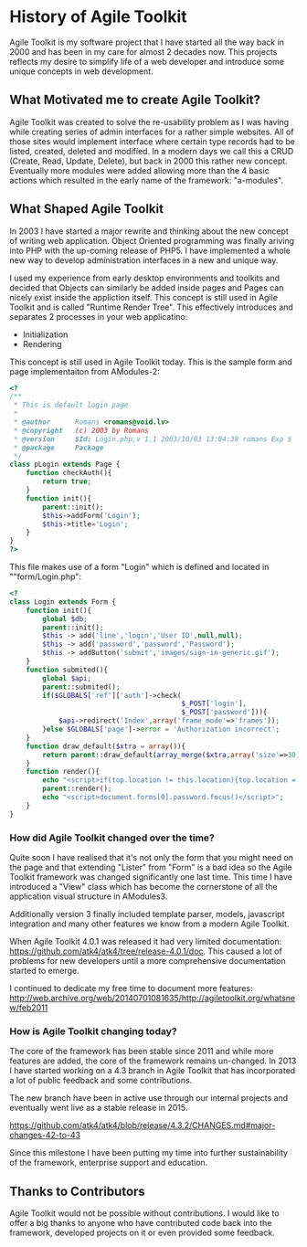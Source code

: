 # History of Agile Toolkit

Agile Toolkit is my software project that I have started all the way back in 2000 and has been in my care for almost 2 decades now. This projects reflects my desire to simplify life of a web developer and introduce some unique concepts in web development.

## What Motivated me to create Agile Toolkit?

Agile Toolkit was created to solve the re-usability problem as I was having while creating series of admin interfaces for a rather simple websites. All of those sites would implement interface where certain type records had to be listed, created, deleted and modified. In a modern days we call this a CRUD (Create, Read, Update, Delete), but back in 2000 this rather new concept. Eventually more modules were added allowing more than the 4 basic actions which resulted in the early name of the framework: "a-modules".

## What Shaped Agile Toolkit

In 2003 I have started a major rewrite and thinking about the new concept of writing web application. Object Oriented programming was finally ariving into PHP with the up-coming release of PHP5. I have implemented a whole new way to develop administration interfaces in a new and unique way. 

I used my experience from early desktop environments and toolkits and decided that Objects can similarly be added inside pages and Pages can nicely exist inside the appliction itself. This concept is still used in Agile Toolkit and is called "Runtime Render Tree". This effectively introduces and separates 2 processes in your web applicatino:

 - Initialization
 - Rendering
 
This concept is still used in Agile Toolkit today. This is the sample form and page implementaiton from AModules-2:

``` php
<?
/**
 * This is default login page
 *
 * @author		Romans <romans@void.lv>
 * @copyright	(c) 2003 by Romans
 * @version		$Id: Login.php,v 1.1 2003/10/03 13:04:38 romans Exp $
 * @package		Package
 */
class pLogin extends Page {
    function checkAuth(){
        return true;
    }
    function init(){
        parent::init();
        $this->addForm('Login');
        $this->title='Login';
    }
}
?>
```

This file makes use of a form "Login" which is defined and located in ""form/Login.php":

``` php
<?
class Login extends Form {
    function init(){
        global $db;
        parent::init();
        $this -> add('line','login','User ID',null,null);
        $this -> add('password','password','Password');
        $this -> addButton('submit','images/sign-in-generic.gif');
    }
    function submited(){
        global $api;
        parent::submited();
        if($GLOBALS['ref']['auth']->check(
                                          $_POST['login'],
                                          $_POST['password'])){
            $api->redirect('Index',array('frame_mode'=>'frames'));
        }else $GLOBALS['page']->error = 'Authorization incorrect';
    }
    function draw_default($xtra = array()){
        return parent::draw_default(array_merge($xtra,array('size'=>30)));
    }
    function render(){
    	echo "<script>if(top.location != this.location){top.location = this.location;}</script>";
        parent::render();
        echo "<script>document.forms[0].password.focus()</script>";
    }
}
```

### How did Agile Toolkit changed over the time?

Quite soon I have realised that it's not only the form that you might need on the page and that extending "Lister" from "Form" is a bad idea so the Agile Toolkit framework was changed significantly one last time. This time I have introduced a "View" class which has become the cornerstone of all the application visual structure in AModules3.

Additionally version 3 finally included template parser, models, javascript integration and many other features we know from a modern Agile Toolkit. 


When Agile Toolkit 4.0.1 was released it had very limited documentation: https://github.com/atk4/atk4/tree/release-4.0.1/doc. This caused a lot of problems for new developers until a more comprehensive documentation started to emerge. 

I continued to dedicate my free time to document more features: http://web.archive.org/web/20140701081635/http://agiletoolkit.org/whatsnew/feb2011

### How is Agile Toolkit changing today?

The core of the framework has been stable since 2011 and while more features are added, the core of the framework remains un-changed. In 2013 I have started working on a 4.3 branch in Agile Toolkit that has incorporated a lot of public feedback and some contributions.


The new branch have been in active use through our internal projects and eventually went live as a stable release in 2015.

https://github.com/atk4/atk4/blob/release/4.3.2/CHANGES.md#major-changes-42-to-43

Since this milestone I have been putting my time into further sustainability of the framework, enterprise support and education. 


## Thanks to Contributors

Agile Toolkit would not be possible without contributions. I would like to offer a big thanks to anyone who have contributed code back into the framework, developed projects on it or even provided some feedback. 

